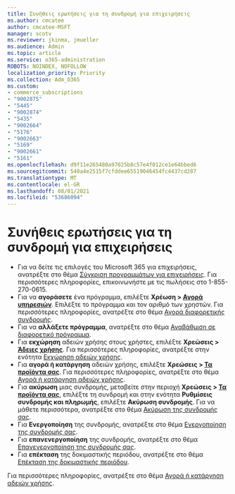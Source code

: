 ```yaml
---
title: Συνήθεις ερωτήσεις για τη συνδρομή για επιχειρήσεις
ms.author: cmcatee
author: cmcatee-MSFT
manager: scotv
ms.reviewer: jkinma, jmueller
ms.audience: Admin
ms.topic: article
ms.service: o365-administration
ROBOTS: NOINDEX, NOFOLLOW
localization_priority: Priority
ms.collection: Adm_O365
ms.custom:
- commerce_subscriptions
- "9002875"
- "5445"
- "9002874"
- "5435"
- "9002664"
- "5176"
- "9002663"
- "5169"
- "9002661"
- "5161"
ms.openlocfilehash: d9f11e265480a97025b8c57e4f012ce1e64bbed6
ms.sourcegitcommit: 540a4e2515f7cfddee65519046454fc4437cd287
ms.translationtype: MT
ms.contentlocale: el-GR
ms.lasthandoff: 08/01/2021
ms.locfileid: "53686094"
---
```

# <a name="business-subscription-faq"></a>Συνήθεις ερωτήσεις για τη συνδρομή για επιχειρήσεις

- Για να δείτε τις επιλογές του Microsoft 365 για επιχειρήσεις, ανατρέξτε στο θέμα [Σύγκριση προγραμμάτων για επιχειρήσεις](https://www.microsoft.com/microsoft-365/compare-all-microsoft-365-products?&activetab=tab:primaryr2). Για περισσότερες πληροφορίες, επικοινωνήστε με τις πωλήσεις στο 1-855-270-0615.
- Για να **αγοράσετε** ένα πρόγραμμα, επιλέξτε **Χρέωση > [Αγορά υπηρεσιών](https://go.microsoft.com/fwlink/p/?linkid=868433)**. Επιλέξτε το πρόγραμμα και τον αριθμό των χρηστών. Για περισσότερες πληροφορίες, ανατρέξτε στο θέμα [Αγορά διαφορετικής συνδρομής](https://docs.microsoft.com/microsoft-365/commerce/try-or-buy-microsoft-365#buy-a-different-subscription).
- Για να **αλλάξετε πρόγραμμα**, ανατρέξτε στο θέμα [Αναβάθμιση σε διαφορετικό πρόγραμμα](https://docs.microsoft.com/microsoft-365/commerce/subscriptions/upgrade-to-different-plan).
- Για **εκχώρηση** αδειών χρήσης στους χρήστες, επιλέξτε **Χρεώσεις > [Άδειες χρήσης](https://go.microsoft.com/fwlink/p/?linkid=842264)**. Για περισσότερες πληροφορίες, ανατρέξτε στην ενότητα [Εκχώρηση αδειών χρήσης](https://docs.microsoft.com/microsoft-365/admin/manage/assign-licenses-to-users).
- Για **αγορά ή κατάργηση** αδειών χρήσης, επιλέξτε **Χρεώσεις > [Τα προϊόντα σας](https://go.microsoft.com/fwlink/p/?linkid=842054)**. Για περισσότερες πληροφορίες, ανατρέξτε στο θέμα [Αγορά ή κατάργηση αδειών χρήσης](https://docs.microsoft.com/microsoft-365/commerce/licenses/buy-licenses).
- Για **ακύρωση** μιας συνδρομής, μεταβείτε στην περιοχή **Χρεώσεις > [Τα προϊόντα σας](https://go.microsoft.com/fwlink/p/?linkid=842054)**, επιλέξτε τη συνδρομή και στην ενότητα **Ρυθμίσεις συνδρομής και πληρωμής**, επιλέξτε **Ακύρωση συνδρομής**. Για να μάθετε περισσότερα, ανατρέξτε στο θέμα [Ακύρωση της συνδρομής σας](https://docs.microsoft.com/microsoft-365/commerce/subscriptions/cancel-your-subscription).
- Για **Ενεργοποίηση** της συνδρομής, ανατρέξτε στο θέμα [Ενεργοποίηση της συνδρομής σας](https://docs.microsoft.com/alchemyinsights/activate-your-office-365-subscription).
- Για **επανενεργοποίηση** της συνδρομής, ανατρέξτε στο θέμα [Επανενεργοποίηση της συνδρομής σας](https://docs.microsoft.com/alchemyinsights/reactivate-your-subscription).
- Για **επέκταση** της δοκιμαστικής περιόδου, ανατρέξτε στο θέμα [Επέκταση της δοκιμαστικής περιόδου](https://docs.microsoft.com/microsoft-365/commerce/extend-your-trial).

Για περισσότερες πληροφορίες, ανατρέξτε στο θέμα [Αγορά ή κατάργηση αδειών χρήσης](https://docs.microsoft.com/microsoft-365/commerce/licenses/buy-licenses).